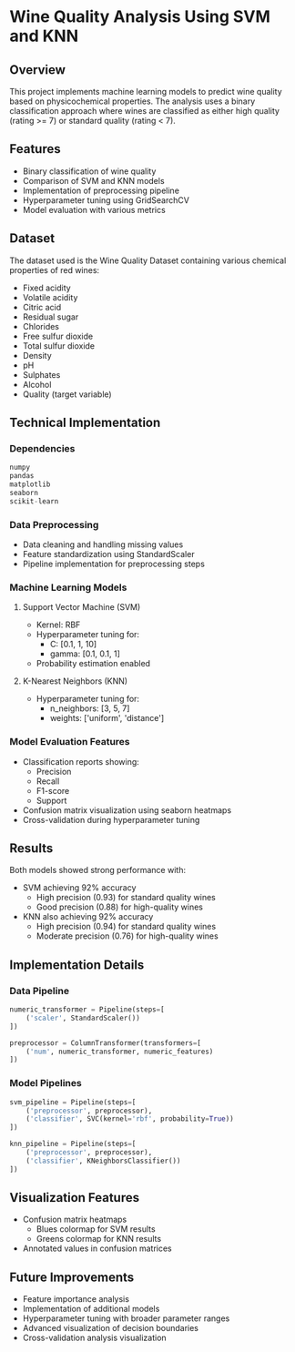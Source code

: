 # Wine Quality Analysis Using SVM and KNN

## Overview
This project implements machine learning models to predict wine quality based on physicochemical properties. The analysis uses a binary classification approach where wines are classified as either high quality (rating >= 7) or standard quality (rating < 7).

## Features
- Binary classification of wine quality
- Comparison of SVM and KNN models
- Implementation of preprocessing pipeline
- Hyperparameter tuning using GridSearchCV
- Model evaluation with various metrics

## Dataset
The dataset used is the Wine Quality Dataset containing various chemical properties of red wines:
- Fixed acidity
- Volatile acidity
- Citric acid
- Residual sugar
- Chlorides
- Free sulfur dioxide
- Total sulfur dioxide
- Density
- pH
- Sulphates
- Alcohol
- Quality (target variable)

## Technical Implementation

### Dependencies
```python
numpy
pandas
matplotlib
seaborn
scikit-learn
```

### Data Preprocessing
- Data cleaning and handling missing values
- Feature standardization using StandardScaler
- Pipeline implementation for preprocessing steps

### Machine Learning Models
1. Support Vector Machine (SVM)
   - Kernel: RBF
   - Hyperparameter tuning for:
     - C: [0.1, 1, 10]
     - gamma: [0.1, 0.1, 1]
   - Probability estimation enabled

2. K-Nearest Neighbors (KNN)
   - Hyperparameter tuning for:
     - n_neighbors: [3, 5, 7]
     - weights: ['uniform', 'distance']

### Model Evaluation Features
- Classification reports showing:
  - Precision
  - Recall
  - F1-score
  - Support
- Confusion matrix visualization using seaborn heatmaps
- Cross-validation during hyperparameter tuning

## Results
Both models showed strong performance with:
- SVM achieving 92% accuracy
  - High precision (0.93) for standard quality wines
  - Good precision (0.88) for high-quality wines
- KNN also achieving 92% accuracy
  - High precision (0.94) for standard quality wines
  - Moderate precision (0.76) for high-quality wines

## Implementation Details

### Data Pipeline
```python
numeric_transformer = Pipeline(steps=[
    ('scaler', StandardScaler())
])

preprocessor = ColumnTransformer(transformers=[
    ('num', numeric_transformer, numeric_features)
])
```

### Model Pipelines
```python
svm_pipeline = Pipeline(steps=[
    ('preprocessor', preprocessor),
    ('classifier', SVC(kernel='rbf', probability=True))
])

knn_pipeline = Pipeline(steps=[
    ('preprocessor', preprocessor),
    ('classifier', KNeighborsClassifier())
])
```

## Visualization Features
- Confusion matrix heatmaps
  - Blues colormap for SVM results
  - Greens colormap for KNN results
- Annotated values in confusion matrices

## Future Improvements
- Feature importance analysis
- Implementation of additional models
- Hyperparameter tuning with broader parameter ranges
- Advanced visualization of decision boundaries
- Cross-validation analysis visualization

